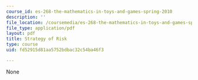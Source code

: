 ```yaml
---
course_id: es-268-the-mathematics-in-toys-and-games-spring-2010
description: ''
file_location: /coursemedia/es-268-the-mathematics-in-toys-and-games-spring-2010/fd52915d81aa5752bdbac32c54ba46f3_MITES_268S10_Strat_of_Risk.pdf
file_type: application/pdf
layout: pdf
title: Strategy of Risk
type: course
uid: fd52915d81aa5752bdbac32c54ba46f3

---
```

None